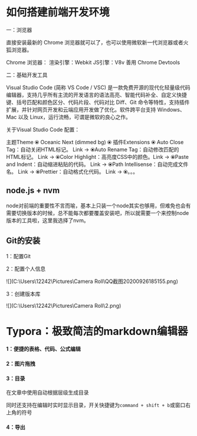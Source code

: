 ​                                

#  如何搭建前端开发环境

一：浏览器

直接安装最新的 Chrome 浏览器就可以了，也可以使用微软新一代浏览器或者火狐浏览器。

Chrome 浏览器： 渲染引擎：Webkit    JS引擎：V8v    善用 Chrome Devtools

二：基础开发工具

Visual Studio Code (简称 VS Code / VSC) 是一款免费开源的现代化轻量级代码编辑器，支持几乎所有主流的开发语言的语法高亮、智能代码补全、自定义快捷键、括号匹配和颜色区分、代码片段、代码对比 Diff、Git 命令等特性，支持插件扩展，并针对网页开发和云端应用开发做了优化。软件跨平台支持 Windows、Mac 以及 Linux，运行流畅，可谓是微软的良心之作。

关于Visual Studio Code 配置：

主题Theme
⦿ Oceanic Next (dimmed bg)
⦿ 插件Extensions
⦿ Auto Close Tag：自动关闭HTML标记。 Link →
⦿Auto Rename Tag：自动修改匹配的HTML标记。 Link →
⦿Color Highlight：高亮度CSS中的颜色。Link →
⦿Paste and Indent：自动缩进粘贴的代码。 Link →
⦿Path Intellisense：自动完成文件名。 Link →
⦿Prettier：自动格式化代码。 Link → 
⦿。。。

## node.js + nvm

node对前端的重要性不言而喻，基本上只装一个node其实也够用，但难免也会有需要切换版本的时候，总不能每次都要覆盖安装吧，所以就需要一个来控制node版本的工具啦，这里我选择了nvm。

## Git的安装

1：配置Git

2：配置个人信息

![](C:\Users\12242\Pictures\Camera Roll\QQ截图20200926185155.png)



3：创建版本库

![](C:\Users\12242\Pictures\Camera Roll\2.png)



# Typora：极致简洁的markdown编辑器



#### 1：便捷的表格、代码、公式编辑

#### 2：图片拖拽

#### 3：目录

在文章中使用自动根据层级生成目录

同时还支持在编辑时实时显示目录，开关快捷键为`command + shift + b`或窗口右上角的符号

#### 4：导出